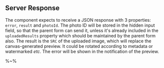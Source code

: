 ## Server Response

The component expects to receive a JSON response with 3 properties: `error`, `result` and `photoId`. The photo ID will be stored in the hidden input field, so that the parent form can send it, unless it's already included in the `uploadedResults` property which should be maintained by the parent form also. The result is the `SRC` of the uploaded image, which will replace the canvas-generated preview. It could be rotated according to metadata or watermarked _etc_. The error will be shown in the notification of the preview.

%~%
